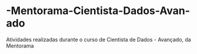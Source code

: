 # -Mentorama-Cientista-Dados-Avan-ado
Atividades realizadas durante o curso de Cientista de Dados - Avançado, da Mentorama
